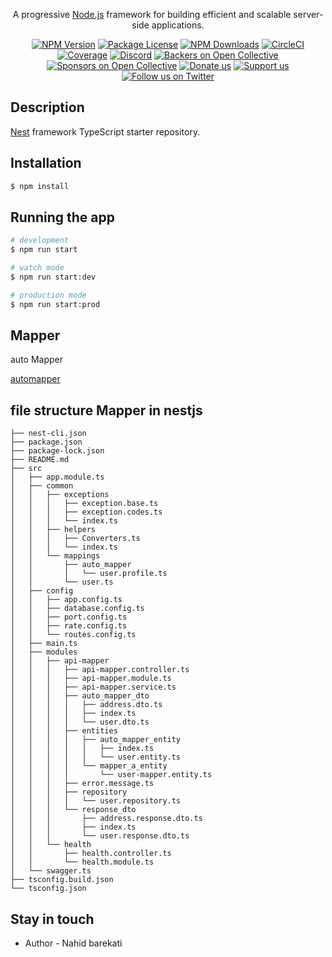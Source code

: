 
[circleci-image]: https://img.shields.io/circleci/build/github/nestjs/nest/master?token=abc123def456
[circleci-url]: https://circleci.com/gh/nestjs/nest
  
  <p align="center">A progressive <a href="http://nodejs.org" target="_blank">Node.js</a> framework for building efficient and scalable server-side applications.</p>
    <p align="center">
<a href="https://www.npmjs.com/~nestjscore" target="_blank"><img src="https://img.shields.io/npm/v/@nestjs/core.svg" alt="NPM Version" /></a>
<a href="https://www.npmjs.com/~nestjscore" target="_blank"><img src="https://img.shields.io/npm/l/@nestjs/core.svg" alt="Package License" /></a>
<a href="https://www.npmjs.com/~nestjscore" target="_blank"><img src="https://img.shields.io/npm/dm/@nestjs/common.svg" alt="NPM Downloads" /></a>
<a href="https://circleci.com/gh/nestjs/nest" target="_blank"><img src="https://img.shields.io/circleci/build/github/nestjs/nest/master" alt="CircleCI" /></a>
<a href="https://coveralls.io/github/nestjs/nest?branch=master" target="_blank"><img src="https://coveralls.io/repos/github/nestjs/nest/badge.svg?branch=master#9" alt="Coverage" /></a>
<a href="https://discord.gg/G7Qnnhy" target="_blank"><img src="https://img.shields.io/badge/discord-online-brightgreen.svg" alt="Discord"/></a>
<a href="https://opencollective.com/nest#backer" target="_blank"><img src="https://opencollective.com/nest/backers/badge.svg" alt="Backers on Open Collective" /></a>
<a href="https://opencollective.com/nest#sponsor" target="_blank"><img src="https://opencollective.com/nest/sponsors/badge.svg" alt="Sponsors on Open Collective" /></a>
  <a href="https://paypal.me/kamilmysliwiec" target="_blank"><img src="https://img.shields.io/badge/Donate-PayPal-ff3f59.svg" alt="Donate us"/></a>
    <a href="https://opencollective.com/nest#sponsor"  target="_blank"><img src="https://img.shields.io/badge/Support%20us-Open%20Collective-41B883.svg" alt="Support us"></a>
  <a href="https://twitter.com/nestframework" target="_blank"><img src="https://img.shields.io/twitter/follow/nestframework.svg?style=social&label=Follow" alt="Follow us on Twitter"></a>
</p>
  <!--[![Backers on Open Collective](https://opencollective.com/nest/backers/badge.svg)](https://opencollective.com/nest#backer)
  [![Sponsors on Open Collective](https://opencollective.com/nest/sponsors/badge.svg)](https://opencollective.com/nest#sponsor)-->

## Description

[Nest](https://github.com/nestjs/nest) framework TypeScript starter repository.

## Installation

```bash
$ npm install
```

## Running the app

```bash
# development
$ npm run start

# watch mode
$ npm run start:dev

# production mode
$ npm run start:prod
```

## Mapper

auto Mapper

[automapper](https://automapperts.netlify.app/docs/getting-started/overview)



## file structure Mapper in nestjs 
```
├── nest-cli.json
├── package.json
├── package-lock.json
├── README.md
├── src
│   ├── app.module.ts
│   ├── common
│   │   ├── exceptions
│   │   │   ├── exception.base.ts
│   │   │   ├── exception.codes.ts
│   │   │   └── index.ts
│   │   ├── helpers
│   │   │   ├── Converters.ts
│   │   │   └── index.ts
│   │   └── mappings
│   │       ├── auto_mapper
│   │       │   └── user.profile.ts
│   │       └── user.ts
│   ├── config
│   │   ├── app.config.ts
│   │   ├── database.config.ts
│   │   ├── port.config.ts
│   │   ├── rate.config.ts
│   │   └── routes.config.ts
│   ├── main.ts
│   ├── modules
│   │   ├── api-mapper
│   │   │   ├── api-mapper.controller.ts
│   │   │   ├── api-mapper.module.ts
│   │   │   ├── api-mapper.service.ts
│   │   │   ├── auto_mapper_dto
│   │   │   │   ├── address.dto.ts
│   │   │   │   ├── index.ts
│   │   │   │   └── user.dto.ts
│   │   │   ├── entities
│   │   │   │   ├── auto_mapper_entity
│   │   │   │   │   ├── index.ts
│   │   │   │   │   └── user.entity.ts
│   │   │   │   └── mapper_a_entity
│   │   │   │       └── user-mapper.entity.ts
│   │   │   ├── error.message.ts
│   │   │   ├── repository
│   │   │   │   └── user.repository.ts
│   │   │   └── response_dto
│   │   │       ├── address.response.dto.ts
│   │   │       ├── index.ts
│   │   │       └── user.response.dto.ts
│   │   └── health
│   │       ├── health.controller.ts
│   │       └── health.module.ts
│   └── swagger.ts
├── tsconfig.build.json
└── tsconfig.json
```
## Stay in touch

- Author - Nahid barekati

